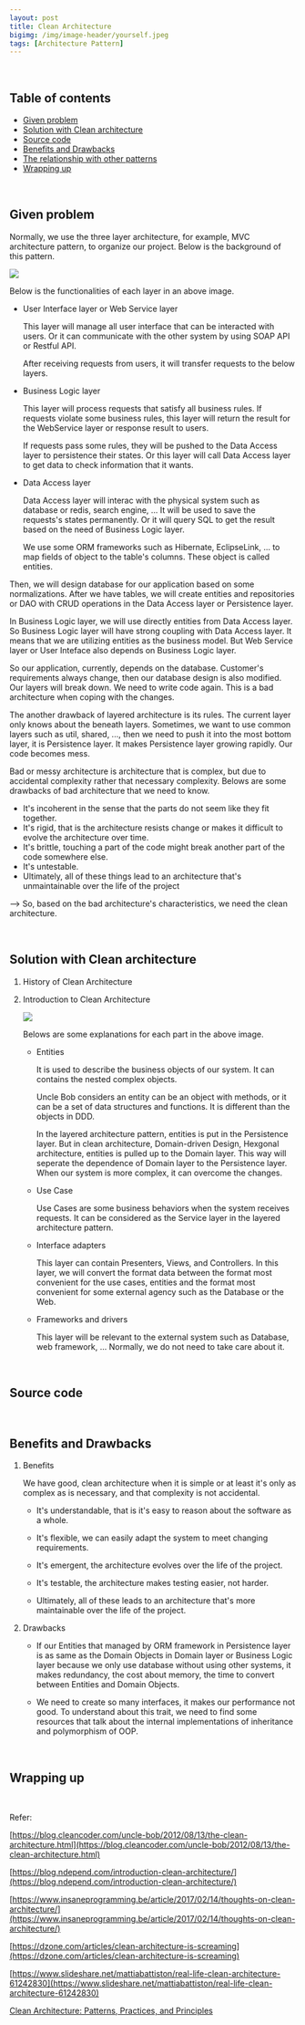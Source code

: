 ```yaml
---
layout: post
title: Clean Architecture
bigimg: /img/image-header/yourself.jpeg
tags: [Architecture Pattern]
---
```





<br>

## Table of contents
- [Given problem](#given-problem)
- [Solution with Clean architecture](#solution-with-clean-architecture)
- [Source code](#source-code)
- [Benefits and Drawbacks](#benefits-and-drawbacks)
- [The relationship with other patterns](#the-relationship-with-other-patterns)
- [Wrapping up](#wrapping-up)


<br>

## Given problem

Normally, we use the three layer architecture, for example, MVC architecture pattern, to organize our project. Below is the background of this pattern.

![](../img/Architecture-pattern/clean-architecture/software-architecture-definition.png)

Below is the functionalities of each layer in an above image.
- User Interface layer or Web Service layer

    This layer will manage all user interface that can be interacted with users. Or it can communicate with the other system by using SOAP API or Restful API.

    After receiving requests from users, it will transfer requests to the below layers.

- Business Logic layer

    This layer will process requests that satisfy all business rules. If requests violate some business rules, this layer will return the result for the WebService layer or response result to users.

    If requests pass some rules, they will be pushed to the Data Access layer to persistence their states. Or this layer will call Data Access layer to get data to check information that it wants.

- Data Access layer

    Data Access layer will interac with the physical system such as database or redis, search engine, ... It will be used to save the requests's states permanently. Or it will query SQL to get the result based on the need of Business Logic layer.

    We use some ORM frameworks such as Hibernate, EclipseLink, ... to map fields of object to the table's columns. These object is called entities.

Then, we will design database for our application based on some normalizations. After we have tables, we will create entities and repositories or DAO with CRUD operations in the Data Access layer or Persistence layer.

In Business Logic layer, we will use directly entities from Data Access layer. So Business Logic layer will have strong coupling with Data Access layer. It means that we are utilizing entities as the business model. But Web Service layer or User Inteface also depends on Business Logic layer.

So our application, currently, depends on the database. Customer's requirements always change, then our database design is also modified. Our layers will break down. We need to write code again. This is a bad architecture when coping with the changes.

The another drawback of layered architecture is its rules. The current layer only knows about the beneath layers. Sometimes, we want to use common layers such as util, shared, ..., then we need to push it into the most bottom layer, it is Persistence layer. It makes Persistence layer growing rapidly. Our code becomes mess.

Bad or messy architecture is architecture that is complex, but due to accidental complexity rather that necessary complexity. Belows are some drawbacks of bad architecture that we need to know.
- It's incoherent in the sense that the parts do not seem like they fit together.
- It's rigid, that is the architecture resists change or makes it difficult to evolve the architecture over time.
- It's brittle, touching a part of the code might break another part of the code somewhere else.
- It's untestable.
- Ultimately, all of these things lead to an architecture that's unmaintainable over the life of the project 

--> So, based on the bad architecture's characteristics, we need the clean architecture.

<br>

## Solution with Clean architecture

1. History of Clean Architecture



2. Introduction to Clean Architecture

    ![](../img/Architecture-pattern/clean-architecture/clean-architecture.jpg)

    Belows are some explanations for each part in the above image.
    - Entities

        It is used to describe the business objects of our system. It can contains the nested complex objects.

        Uncle Bob considers an entity can be an object with methods, or it can be a set of data structures and functions. It is different than the objects in DDD.

        In the layered architecture pattern, entities is put in the Persistence layer. But in clean architecture, Domain-driven Design, Hexgonal architecture, entities is pulled up to the Domain layer. This way will seperate the dependence of Domain layer to the Persistence layer. When our system is more complex, it can overcome the changes.

    - Use Case

        Use Cases are some business behaviors when the system receives requests. It can be considered as the Service layer in the layered architecture pattern.

    - Interface adapters

        This layer can contain Presenters, Views, and Controllers. In this layer, we will convert the format data between the format most convenient for the use cases, entities and the format most convenient for some external agency such as the Database or the Web.

    - Frameworks and drivers

        This layer will be relevant to the external system such as Database, web framework, ... Normally, we do not need to take care about it.

<br>

## Source code





<br>

## Benefits and Drawbacks

1. Benefits

    We have good, clean architecture when it is simple or at least it's only as complex as is necessary, and that complexity is not accidental.

    - It's understandable, that is it's easy to reason about the software as a whole.

    - It's flexible, we can easily adapt the system to meet changing requirements.

    - It's emergent, the architecture evolves over the life of the project.

    - It's testable, the architecture makes testing easier, not harder.

    - Ultimately, all of these leads to an architecture that's more maintainable over the life of the project.

2. Drawbacks

    - If our Entities that managed by ORM framework in Persistence layer is as same as the Domain Objects in Domain layer or Business Logic layer because we only use database without using other systems, it makes redundancy, the cost about memory, the time to convert between Entities and Domain Objects.

    - We need to create so many interfaces, it makes our performance not good. To understand about this trait, we need to find some resources that talk about the internal implementations of inheritance and polymorphism of OOP.

<br>

## Wrapping up




<br>

Refer:

[https://blog.cleancoder.com/uncle-bob/2012/08/13/the-clean-architecture.html](https://blog.cleancoder.com/uncle-bob/2012/08/13/the-clean-architecture.html)

[https://blog.ndepend.com/introduction-clean-architecture/](https://blog.ndepend.com/introduction-clean-architecture/)

[https://www.insaneprogramming.be/article/2017/02/14/thoughts-on-clean-architecture/](https://www.insaneprogramming.be/article/2017/02/14/thoughts-on-clean-architecture/)

[https://dzone.com/articles/clean-architecture-is-screaming](https://dzone.com/articles/clean-architecture-is-screaming)

[https://www.slideshare.net/mattiabattiston/real-life-clean-architecture-61242830](https://www.slideshare.net/mattiabattiston/real-life-clean-architecture-61242830)

[Clean Architecture: Patterns, Practices, and Principles](https://app.pluralsight.com/library/courses/clean-architecture-patterns-practices-principles/table-of-contents)